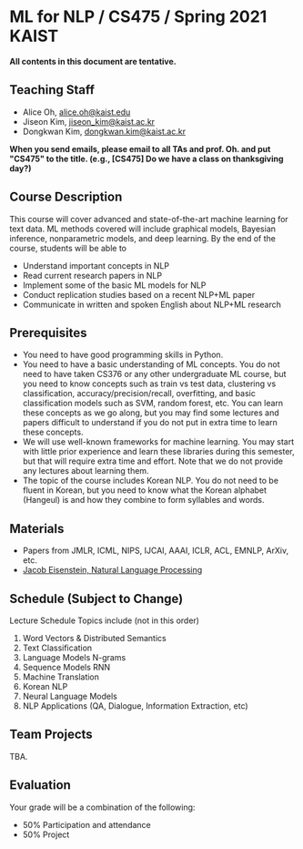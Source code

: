 # ML for NLP / CS475 / Spring 2021 KAIST

**All contents in this document are tentative.**

## Teaching Staff

- Alice Oh, alice.oh@kaist.edu
- Jiseon Kim, jiseon_kim@kaist.ac.kr 
- Dongkwan Kim, dongkwan.kim@kaist.ac.kr

**When you send emails, please email to all TAs and prof. Oh. and put "CS475" to the title. (e.g., [CS475] Do we have a class on thanksgiving day?)**

## Course Description

This course will cover advanced and state-of-the-art machine learning for text data. ML methods covered will include graphical models, Bayesian inference, nonparametric models, and deep learning. By the end of the course, students will be able to

- Understand important concepts in NLP
- Read current research papers in NLP
- Implement some of the basic ML models for NLP
- Conduct replication studies based on a recent NLP+ML paper
- Communicate in written and spoken English about NLP+ML research

## Prerequisites  

- You need to have good programming skills in Python.
- You need to have a basic understanding of ML concepts. You do not need to have taken CS376 or any other undergraduate ML course, but you need to know concepts such as train vs test data, clustering vs classification, accuracy/precision/recall, overfitting, and basic classification models such as SVM, random forest, etc. You can learn these concepts as we go along, but you may find some lectures and papers difficult to understand if you do not put in extra time to learn these concepts.
- We will use well-known frameworks for machine learning. You may start with little prior experience and learn these libraries during this semester, but that will require extra time and effort. Note that we do not provide any lectures about learning them.
- The topic of the course includes Korean NLP. You do not need to be fluent in Korean, but you need to know what the Korean alphabet (Hangeul) is and how they combine to form syllables and words.

## Materials

- Papers from JMLR, ICML, NIPS, IJCAI, AAAI, ICLR, ACL, EMNLP, ArXiv, etc.
- [Jacob Eisenstein, Natural Language Processing](https://github.com/jacobeisenstein/gt-nlp-class/blob/master/notes/eisenstein-nlp-notes.pdf)

## Schedule (Subject to Change)

Lecture Schedule	Topics include (not in this order)
1. Word Vectors & Distributed Semantics
2. Text Classification
3. Language Models N-grams
4. Sequence Models RNN
5. Machine Translation
6. Korean NLP
7. Neural Language Models
8. NLP Applications (QA, Dialogue, Information Extraction, etc)

## Team Projects

TBA.

## Evaluation
Your grade will be a combination of the following:

- 50% Participation and attendance
- 50% Project
